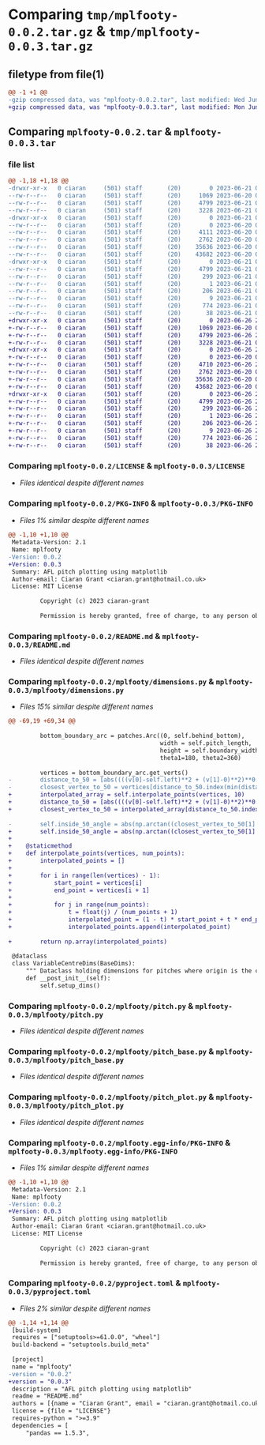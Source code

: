 # Comparing `tmp/mplfooty-0.0.2.tar.gz` & `tmp/mplfooty-0.0.3.tar.gz`

## filetype from file(1)

```diff
@@ -1 +1 @@
-gzip compressed data, was "mplfooty-0.0.2.tar", last modified: Wed Jun 21 07:38:40 2023, max compression
+gzip compressed data, was "mplfooty-0.0.3.tar", last modified: Mon Jun 26 23:17:19 2023, max compression
```

## Comparing `mplfooty-0.0.2.tar` & `mplfooty-0.0.3.tar`

### file list

```diff
@@ -1,18 +1,18 @@
-drwxr-xr-x   0 ciaran     (501) staff       (20)        0 2023-06-21 07:38:40.405919 mplfooty-0.0.2/
--rw-r--r--   0 ciaran     (501) staff       (20)     1069 2023-06-20 07:00:35.000000 mplfooty-0.0.2/LICENSE
--rw-r--r--   0 ciaran     (501) staff       (20)     4799 2023-06-21 07:38:40.405771 mplfooty-0.0.2/PKG-INFO
--rw-r--r--   0 ciaran     (501) staff       (20)     3228 2023-06-21 07:32:42.000000 mplfooty-0.0.2/README.md
-drwxr-xr-x   0 ciaran     (501) staff       (20)        0 2023-06-21 07:38:40.404553 mplfooty-0.0.2/mplfooty/
--rw-r--r--   0 ciaran     (501) staff       (20)        0 2023-06-20 06:57:42.000000 mplfooty-0.0.2/mplfooty/__init__.py
--rw-r--r--   0 ciaran     (501) staff       (20)     4111 2023-06-20 06:57:42.000000 mplfooty-0.0.2/mplfooty/dimensions.py
--rw-r--r--   0 ciaran     (501) staff       (20)     2762 2023-06-20 06:57:42.000000 mplfooty-0.0.2/mplfooty/pitch.py
--rw-r--r--   0 ciaran     (501) staff       (20)    35636 2023-06-20 06:57:42.000000 mplfooty-0.0.2/mplfooty/pitch_base.py
--rw-r--r--   0 ciaran     (501) staff       (20)    43682 2023-06-20 06:57:42.000000 mplfooty-0.0.2/mplfooty/pitch_plot.py
-drwxr-xr-x   0 ciaran     (501) staff       (20)        0 2023-06-21 07:38:40.405561 mplfooty-0.0.2/mplfooty.egg-info/
--rw-r--r--   0 ciaran     (501) staff       (20)     4799 2023-06-21 07:38:40.000000 mplfooty-0.0.2/mplfooty.egg-info/PKG-INFO
--rw-r--r--   0 ciaran     (501) staff       (20)      299 2023-06-21 07:38:40.000000 mplfooty-0.0.2/mplfooty.egg-info/SOURCES.txt
--rw-r--r--   0 ciaran     (501) staff       (20)        1 2023-06-21 07:38:40.000000 mplfooty-0.0.2/mplfooty.egg-info/dependency_links.txt
--rw-r--r--   0 ciaran     (501) staff       (20)      206 2023-06-21 07:38:40.000000 mplfooty-0.0.2/mplfooty.egg-info/requires.txt
--rw-r--r--   0 ciaran     (501) staff       (20)        9 2023-06-21 07:38:40.000000 mplfooty-0.0.2/mplfooty.egg-info/top_level.txt
--rw-r--r--   0 ciaran     (501) staff       (20)      774 2023-06-21 07:38:05.000000 mplfooty-0.0.2/pyproject.toml
--rw-r--r--   0 ciaran     (501) staff       (20)       38 2023-06-21 07:38:40.405961 mplfooty-0.0.2/setup.cfg
+drwxr-xr-x   0 ciaran     (501) staff       (20)        0 2023-06-26 23:17:19.133016 mplfooty-0.0.3/
+-rw-r--r--   0 ciaran     (501) staff       (20)     1069 2023-06-20 07:00:35.000000 mplfooty-0.0.3/LICENSE
+-rw-r--r--   0 ciaran     (501) staff       (20)     4799 2023-06-26 23:17:19.132834 mplfooty-0.0.3/PKG-INFO
+-rw-r--r--   0 ciaran     (501) staff       (20)     3228 2023-06-21 07:32:42.000000 mplfooty-0.0.3/README.md
+drwxr-xr-x   0 ciaran     (501) staff       (20)        0 2023-06-26 23:17:19.131240 mplfooty-0.0.3/mplfooty/
+-rw-r--r--   0 ciaran     (501) staff       (20)        0 2023-06-20 06:57:42.000000 mplfooty-0.0.3/mplfooty/__init__.py
+-rw-r--r--   0 ciaran     (501) staff       (20)     4710 2023-06-26 23:09:13.000000 mplfooty-0.0.3/mplfooty/dimensions.py
+-rw-r--r--   0 ciaran     (501) staff       (20)     2762 2023-06-20 06:57:42.000000 mplfooty-0.0.3/mplfooty/pitch.py
+-rw-r--r--   0 ciaran     (501) staff       (20)    35636 2023-06-20 06:57:42.000000 mplfooty-0.0.3/mplfooty/pitch_base.py
+-rw-r--r--   0 ciaran     (501) staff       (20)    43682 2023-06-20 06:57:42.000000 mplfooty-0.0.3/mplfooty/pitch_plot.py
+drwxr-xr-x   0 ciaran     (501) staff       (20)        0 2023-06-26 23:17:19.132524 mplfooty-0.0.3/mplfooty.egg-info/
+-rw-r--r--   0 ciaran     (501) staff       (20)     4799 2023-06-26 23:17:19.000000 mplfooty-0.0.3/mplfooty.egg-info/PKG-INFO
+-rw-r--r--   0 ciaran     (501) staff       (20)      299 2023-06-26 23:17:19.000000 mplfooty-0.0.3/mplfooty.egg-info/SOURCES.txt
+-rw-r--r--   0 ciaran     (501) staff       (20)        1 2023-06-26 23:17:19.000000 mplfooty-0.0.3/mplfooty.egg-info/dependency_links.txt
+-rw-r--r--   0 ciaran     (501) staff       (20)      206 2023-06-26 23:17:19.000000 mplfooty-0.0.3/mplfooty.egg-info/requires.txt
+-rw-r--r--   0 ciaran     (501) staff       (20)        9 2023-06-26 23:17:19.000000 mplfooty-0.0.3/mplfooty.egg-info/top_level.txt
+-rw-r--r--   0 ciaran     (501) staff       (20)      774 2023-06-26 23:16:52.000000 mplfooty-0.0.3/pyproject.toml
+-rw-r--r--   0 ciaran     (501) staff       (20)       38 2023-06-26 23:17:19.133090 mplfooty-0.0.3/setup.cfg
```

### Comparing `mplfooty-0.0.2/LICENSE` & `mplfooty-0.0.3/LICENSE`

 * *Files identical despite different names*

### Comparing `mplfooty-0.0.2/PKG-INFO` & `mplfooty-0.0.3/PKG-INFO`

 * *Files 1% similar despite different names*

```diff
@@ -1,10 +1,10 @@
 Metadata-Version: 2.1
 Name: mplfooty
-Version: 0.0.2
+Version: 0.0.3
 Summary: AFL pitch plotting using matplotlib
 Author-email: Ciaran Grant <ciaran.grant@hotmail.co.uk>
 License: MIT License
         
         Copyright (c) 2023 ciaran-grant
         
         Permission is hereby granted, free of charge, to any person obtaining a copy
```

### Comparing `mplfooty-0.0.2/README.md` & `mplfooty-0.0.3/README.md`

 * *Files identical despite different names*

### Comparing `mplfooty-0.0.2/mplfooty/dimensions.py` & `mplfooty-0.0.3/mplfooty/dimensions.py`

 * *Files 15% similar despite different names*

```diff
@@ -69,19 +69,34 @@
         
         bottom_boundary_arc = patches.Arc((0, self.behind_bottom), 
                                           width = self.pitch_length, 
                                           height = self.boundary_width, 
                                           theta1=180, theta2=360)
         
         vertices = bottom_boundary_arc.get_verts()
-        distance_to_50 = [abs((((v[0]-self.left)**2 + (v[1]-0)**2)**0.5)-50) for v in vertices]
-        closest_vertex_to_50 = vertices[distance_to_50.index(min(distance_to_50))]
+        interpolated_array = self.interpolate_points(vertices, 10)
+        distance_to_50 = [abs((((v[0]-self.left)**2 + (v[1]-0)**2)**0.5)-50) for v in interpolated_array]
+        closest_vertex_to_50 = interpolated_array[distance_to_50.index(min(distance_to_50))]
 
-        self.inside_50_angle = abs(np.arctan((closest_vertex_to_50[1] - 0) / (closest_vertex_to_50[0] - self.left)) * (180 / np.pi)) + 1
+        self.inside_50_angle = abs(np.arctan((closest_vertex_to_50[1] - 0) / (closest_vertex_to_50[0] - self.left)) * (180 / np.pi))
+
+    @staticmethod
+    def interpolate_points(vertices, num_points):
+        interpolated_points = []
+        
+        for i in range(len(vertices) - 1):
+            start_point = vertices[i]
+            end_point = vertices[i + 1]
+            
+            for j in range(num_points):
+                t = float(j) / (num_points + 1)
+                interpolated_point = (1 - t) * start_point + t * end_point
+                interpolated_points.append(interpolated_point)
         
+        return np.array(interpolated_points)
         
 @dataclass
 class VariableCentreDims(BaseDims):
     """ Dataclass holding dimensions for pitches where origin is the centre of the pitch. """
     def __post_init__(self):
         self.setup_dims()
```

### Comparing `mplfooty-0.0.2/mplfooty/pitch.py` & `mplfooty-0.0.3/mplfooty/pitch.py`

 * *Files identical despite different names*

### Comparing `mplfooty-0.0.2/mplfooty/pitch_base.py` & `mplfooty-0.0.3/mplfooty/pitch_base.py`

 * *Files identical despite different names*

### Comparing `mplfooty-0.0.2/mplfooty/pitch_plot.py` & `mplfooty-0.0.3/mplfooty/pitch_plot.py`

 * *Files identical despite different names*

### Comparing `mplfooty-0.0.2/mplfooty.egg-info/PKG-INFO` & `mplfooty-0.0.3/mplfooty.egg-info/PKG-INFO`

 * *Files 1% similar despite different names*

```diff
@@ -1,10 +1,10 @@
 Metadata-Version: 2.1
 Name: mplfooty
-Version: 0.0.2
+Version: 0.0.3
 Summary: AFL pitch plotting using matplotlib
 Author-email: Ciaran Grant <ciaran.grant@hotmail.co.uk>
 License: MIT License
         
         Copyright (c) 2023 ciaran-grant
         
         Permission is hereby granted, free of charge, to any person obtaining a copy
```

### Comparing `mplfooty-0.0.2/pyproject.toml` & `mplfooty-0.0.3/pyproject.toml`

 * *Files 2% similar despite different names*

```diff
@@ -1,14 +1,14 @@
 [build-system]
 requires = ["setuptools>=61.0.0", "wheel"]
 build-backend = "setuptools.build_meta"
 
 [project]
 name = "mplfooty"
-version = "0.0.2"
+version = "0.0.3"
 description = "AFL pitch plotting using matplotlib"
 readme = "README.md"
 authors = [{name = "Ciaran Grant", email = "ciaran.grant@hotmail.co.uk"}]
 license = {file = "LICENSE"}
 requires-python = ">=3.9"
 dependencies = [
     "pandas == 1.5.3",
```

